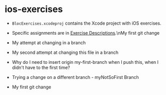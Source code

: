 ios-exercises
=============

- `BlocExercises.xcodeproj` contains the Xcode project with iOS exercises.
- Specific assignments are in [Exercise Descriptions](Exercise%20Descriptions/).\nMy first git change
- My attempt at changing in a branch

- My second attempt at changing this file in a branch

- Why do I need to insert origin my-first-branch when I push this, when I didn't have to the first time?

- Trying a change on a different branch - myNotSoFirst Branch
-  My first git change
